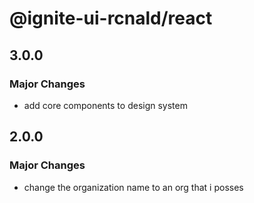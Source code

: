 # @ignite-ui-rcnald/react

## 3.0.0

### Major Changes

- add core components to design system

## 2.0.0

### Major Changes

- change the organization name to an org that i posses
